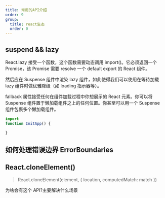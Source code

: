 ```yaml
---
title: 常用的API介绍
order: 9
group:
  title: react生态
  order: 0
---
```


## suspend && lazy

React.lazy 接受一个函数，这个函数需要动态调用 import()。它必须返回一个 Promise，该 Promise 需要 resolve 一个 default export 的 React 组件。

然后应在 Suspense 组件中渲染 lazy 组件，如此使得我们可以使用在等待加载 lazy 组件时做优雅降级（如 loading 指示器等）。

fallback 属性接受任何在组件加载过程中你想展示的 React 元素。你可以将 Suspense 组件置于懒加载组件之上的任何位置。你甚至可以用一个 Suspense 组件包裹多个懒加载组件。

```js
import
function InitApp() {

}
```

## 如何处理错误边界 ErrorBoundaries

## React.cloneElement()

> React.cloneElement(element, { location, computedMatch: match })

为啥会有这个 API?主要解决什么场景
